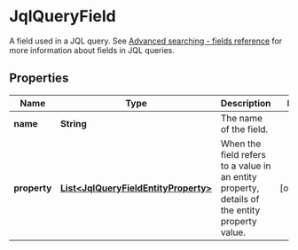 

# JqlQueryField

A field used in a JQL query. See [Advanced searching - fields reference](https://confluence.atlassian.com/x/dAiiLQ) for more information about fields in JQL queries.

## Properties

| Name | Type | Description | Notes |
|------------ | ------------- | ------------- | -------------|
|**name** | **String** | The name of the field. |  |
|**property** | [**List&lt;JqlQueryFieldEntityProperty&gt;**](JqlQueryFieldEntityProperty.md) | When the field refers to a value in an entity property, details of the entity property value. |  [optional] |



